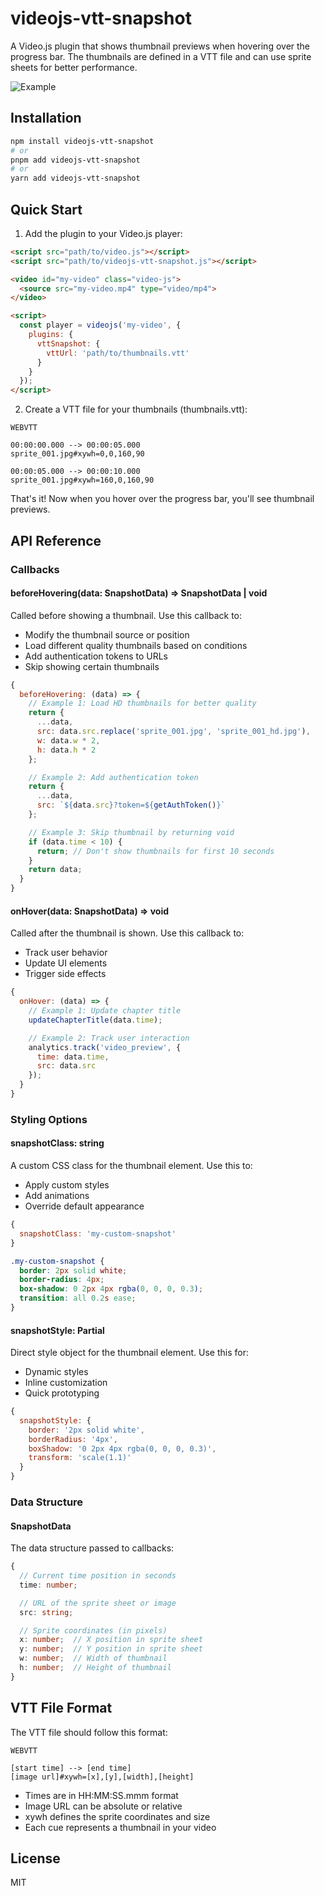 # videojs-vtt-snapshot

A Video.js plugin that shows thumbnail previews when hovering over the progress bar. The thumbnails are defined in a VTT file and can use sprite sheets for better performance.

![Example](example/sprite_001.jpg)

## Installation

```bash
npm install videojs-vtt-snapshot
# or
pnpm add videojs-vtt-snapshot
# or
yarn add videojs-vtt-snapshot
```

## Quick Start

1. Add the plugin to your Video.js player:

```html
<script src="path/to/video.js"></script>
<script src="path/to/videojs-vtt-snapshot.js"></script>

<video id="my-video" class="video-js">
  <source src="my-video.mp4" type="video/mp4">
</video>

<script>
  const player = videojs('my-video', {
    plugins: {
      vttSnapshot: {
        vttUrl: 'path/to/thumbnails.vtt'
      }
    }
  });
</script>
```

2. Create a VTT file for your thumbnails (thumbnails.vtt):

```
WEBVTT

00:00:00.000 --> 00:00:05.000
sprite_001.jpg#xywh=0,0,160,90

00:00:05.000 --> 00:00:10.000
sprite_001.jpg#xywh=160,0,160,90
```

That's it! Now when you hover over the progress bar, you'll see thumbnail previews.

## API Reference

### Callbacks

#### beforeHovering(data: SnapshotData) => SnapshotData | void

Called before showing a thumbnail. Use this callback to:
- Modify the thumbnail source or position
- Load different quality thumbnails based on conditions
- Add authentication tokens to URLs
- Skip showing certain thumbnails

```javascript
{
  beforeHovering: (data) => {
    // Example 1: Load HD thumbnails for better quality
    return {
      ...data,
      src: data.src.replace('sprite_001.jpg', 'sprite_001_hd.jpg'),
      w: data.w * 2,
      h: data.h * 2
    };

    // Example 2: Add authentication token
    return {
      ...data,
      src: `${data.src}?token=${getAuthToken()}`
    };

    // Example 3: Skip thumbnail by returning void
    if (data.time < 10) {
      return; // Don't show thumbnails for first 10 seconds
    }
    return data;
  }
}
```

#### onHover(data: SnapshotData) => void

Called after the thumbnail is shown. Use this callback to:
- Track user behavior
- Update UI elements
- Trigger side effects

```javascript
{
  onHover: (data) => {
    // Example 1: Update chapter title
    updateChapterTitle(data.time);

    // Example 2: Track user interaction
    analytics.track('video_preview', {
      time: data.time,
      src: data.src
    });
  }
}
```

### Styling Options

#### snapshotClass: string

A custom CSS class for the thumbnail element. Use this to:
- Apply custom styles
- Add animations
- Override default appearance

```javascript
{
  snapshotClass: 'my-custom-snapshot'
}
```

```css
.my-custom-snapshot {
  border: 2px solid white;
  border-radius: 4px;
  box-shadow: 0 2px 4px rgba(0, 0, 0, 0.3);
  transition: all 0.2s ease;
}
```

#### snapshotStyle: Partial<CSSStyleDeclaration>

Direct style object for the thumbnail element. Use this for:
- Dynamic styles
- Inline customization
- Quick prototyping

```javascript
{
  snapshotStyle: {
    border: '2px solid white',
    borderRadius: '4px',
    boxShadow: '0 2px 4px rgba(0, 0, 0, 0.3)',
    transform: 'scale(1.1)'
  }
}
```

### Data Structure

#### SnapshotData

The data structure passed to callbacks:

```typescript
{
  // Current time position in seconds
  time: number;

  // URL of the sprite sheet or image
  src: string;

  // Sprite coordinates (in pixels)
  x: number;  // X position in sprite sheet
  y: number;  // Y position in sprite sheet
  w: number;  // Width of thumbnail
  h: number;  // Height of thumbnail
}
```

## VTT File Format

The VTT file should follow this format:
```
WEBVTT

[start time] --> [end time]
[image url]#xywh=[x],[y],[width],[height]
```

- Times are in HH:MM:SS.mmm format
- Image URL can be absolute or relative
- xywh defines the sprite coordinates and size
- Each cue represents a thumbnail in your video

## License

MIT 